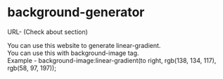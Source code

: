 # background-generator
URL- (Check about section)

You can use this website to generate linear-gradient.<br/>
You can use this with background-image tag.<br/>
Example - background-image:linear-gradient(to right, rgb(138, 134, 117), rgb(58, 97, 197));
